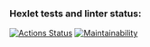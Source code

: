 ### Hexlet tests and linter status:
[![Actions Status](https://github.com/TonyMudRec/java-project-61/workflows/hexlet-check/badge.svg)](https://github.com/TonyMudRec/java-project-61/actions)
[![Maintainability](https://api.codeclimate.com/v1/badges/264b5994df1d4ace7221/maintainability)](https://codeclimate.com/github/TonyMudRec/java-project-61/maintainability)
